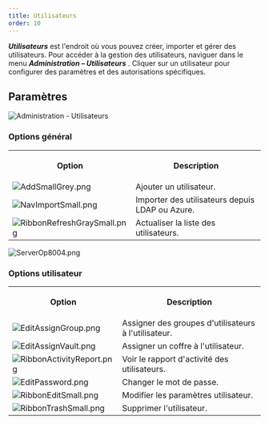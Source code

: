 ```yaml
---
title: Utilisateurs
order: 10
---
```

***Utilisateurs*** est l&apos;endroit où vous pouvez créer, importer et gérer des utilisateurs. Pour accéder à la gestion des utilisateurs, naviguer dans le menu ***Administration – Utilisateurs*** . Cliquer sur un utilisateur pour configurer des paramètres et des autorisations spécifiques. 

## Paramètres 
![Administration - Utilisateurs](/img/fr/server/clip10340.png) 

### Options général 

<table>
	<tr>
		<th>

Option 
		</th>
		<th>
Description 
		</th>
	</tr>
	<tr>
		<td>
![AddSmallGrey.png](/img/fr/server/Icons/AddSmallGrey.png) 
		</td>
		<td>
Ajouter un utilisateur. 
		</td>
	</tr>
	<tr>
		<td>
![NavImportSmall.png](/img/common/NavImportSmall.png) 
		</td>
		<td>
Importer des utilisateurs depuis LDAP ou Azure. 
		</td>
	</tr>
	<tr>
		<td>
![RibbonRefreshGraySmall.png](/img/common/RibbonRefreshGraySmall.png) 
		</td>
		<td>
Actualiser la liste des utilisateurs. 
		</td>
	</tr>
</table>

![ServerOp8004.png](/img/fr/server/ServerOp8004.png) 

### Options utilisateur 

<table>
	<tr>
		<th>

Option 
		</th>
		<th>
Description 
		</th>
	</tr>
	<tr>
		<td>
![EditAssignGroup.png](/img/common/EditAssignGroup.png) 
		</td>
		<td>
Assigner des groupes d&apos;utilisateurs à l&apos;utilisateur. 
		</td>
	</tr>
	<tr>
		<td>
![EditAssignVault.png](/img/common/EditAssignVault.png) 
		</td>
		<td>
Assigner un coffre à l&apos;utilisateur. 
		</td>
	</tr>
	<tr>
		<td>
![RibbonActivityReport.png](/img/common/RibbonActivityReport.png) 
		</td>
		<td>
Voir le rapport d&apos;activité des utilisateurs. 
		</td>
	</tr>
	<tr>
		<td>
![EditPassword.png](/img/common/EditPassword.png) 
		</td>
		<td>
Changer le mot de passe. 
		</td>
	</tr>
	<tr>
		<td>
![RibbonEditSmall.png](/img/common/RibbonEditSmall.png) 
		</td>
		<td>
Modifier les paramètres utilisateur. 
		</td>
	</tr>
	<tr>
		<td>
![RibbonTrashSmall.png](/img/common/RibbonTrashSmall.png) 
		</td>
		<td>
Supprimer l&apos;utilisateur. 
		</td>
	</tr>
</table>




